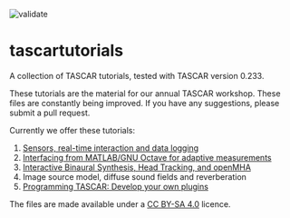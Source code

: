 ![validate](https://github.com/gisogrimm/tascartutorials/actions/workflows/validate.yml/badge.svg)

# tascartutorials

A collection of TASCAR tutorials, tested with TASCAR version 0.233.

These tutorials are the material for our annual TASCAR workshop. These files are constantly being improved. If you have any suggestions, please submit a pull request.

Currently we offer these tutorials:

1. [Sensors, real-time interaction and data logging](sensors/README.md)
2. [Interfacing from MATLAB/GNU Octave for adaptive measurements](matlab/README.md)
3. [Interactive Binaural Synthesis, Head Tracking, and openMHA](binaural/README.md)
4. Image source model, diffuse sound fields and reverberation
5. [Programming TASCAR: Develop your own plugins](dev/README.md)

The files are made available under a [CC BY-SA 4.0](https://creativecommons.org/licenses/by-sa/4.0/) licence.
